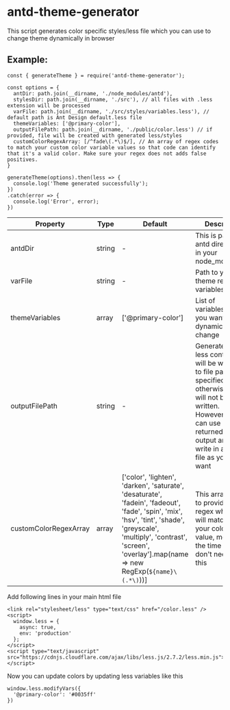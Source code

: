 # antd-theme-generator

This script generates color specific styles/less file which you can use to change theme dynamically in browser

## Example:

```
const { generateTheme } = require('antd-theme-generator');

const options = {
  antDir: path.join(__dirname, './node_modules/antd'),
  stylesDir: path.join(__dirname, './src'), // all files with .less extension will be processed
  varFile: path.join(__dirname, './src/styles/variables.less'), // default path is Ant Design default.less file
  themeVariables: ['@primary-color'],
  outputFilePath: path.join(__dirname, './public/color.less') // if provided, file will be created with generated less/styles
  customColorRegexArray: [/^fade\(.*\)$/], // An array of regex codes to match your custom color variable values so that code can identify that it's a valid color. Make sure your regex does not adds false positives.
}

generateTheme(options).then(less => {
  console.log('Theme generated successfully');
})
.catch(error => {
  console.log('Error', error);
})
```

| Property | Type | Default | Descript |
| --- | --- | --- | --- |
| antdDir | string | - | This is path to antd directory in your node_modules |
| varFile | string | - | Path to your theme related variables file |
| themeVariables | array | ['@primary-color'] | List of variables that you want to dynamically change |
| outputFilePath | string | - | Generated less content will be written to file path specified otherwise it will not be written. However, you can use returned output and write in any file as you want |
| customColorRegexArray | array | ['color', 'lighten', 'darken', 'saturate', 'desaturate', 'fadein', 'fadeout', 'fade', 'spin', 'mix', 'hsv', 'tint', 'shade', 'greyscale', 'multiply', 'contrast', 'screen', 'overlay'].map(name => new RegExp(`${name}\(.*\)`))] | This array is to provide regex which will match your color value, most of the time you don't need this |


Add following lines in your main html file

```
<link rel="stylesheet/less" type="text/css" href="/color.less" />
<script>
  window.less = {
    async: true,
    env: 'production'
  };
</script>
<script type="text/javascript" src="https://cdnjs.cloudflare.com/ajax/libs/less.js/2.7.2/less.min.js"></script>
```

Now you can update colors by updating less variables like this

```
window.less.modifyVars({
  '@primary-color': '#0035ff'
})
```
